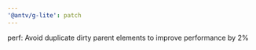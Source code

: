 ```yaml
---
'@antv/g-lite': patch
---
```


perf: Avoid duplicate dirty parent elements to improve performance by 2%
